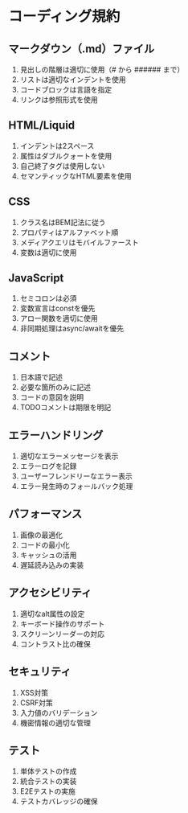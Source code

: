 # コーディング規約

## マークダウン（.md）ファイル

1. 見出しの階層は適切に使用（# から ###### まで）
2. リストは適切なインデントを使用
3. コードブロックは言語を指定
4. リンクは参照形式を使用

## HTML/Liquid

1. インデントは2スペース
2. 属性はダブルクォートを使用
3. 自己終了タグは使用しない
4. セマンティックなHTML要素を使用

## CSS

1. クラス名はBEM記法に従う
2. プロパティはアルファベット順
3. メディアクエリはモバイルファースト
4. 変数は適切に使用

## JavaScript

1. セミコロンは必須
2. 変数宣言はconstを優先
3. アロー関数を適切に使用
4. 非同期処理はasync/awaitを優先

## コメント

1. 日本語で記述
2. 必要な箇所のみに記述
3. コードの意図を説明
4. TODOコメントは期限を明記

## エラーハンドリング

1. 適切なエラーメッセージを表示
2. エラーログを記録
3. ユーザーフレンドリーなエラー表示
4. エラー発生時のフォールバック処理

## パフォーマンス

1. 画像の最適化
2. コードの最小化
3. キャッシュの活用
4. 遅延読み込みの実装

## アクセシビリティ

1. 適切なalt属性の設定
2. キーボード操作のサポート
3. スクリーンリーダーの対応
4. コントラスト比の確保

## セキュリティ

1. XSS対策
2. CSRF対策
3. 入力値のバリデーション
4. 機密情報の適切な管理

## テスト

1. 単体テストの作成
2. 統合テストの実装
3. E2Eテストの実施
4. テストカバレッジの確保
